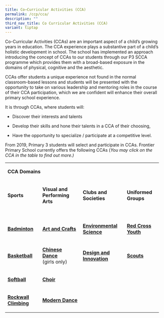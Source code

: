 ```yaml
---
title: Co–Curricular Activities (CCA)
permalink: /ccp/cca/
description: ""
third_nav_title: Co Curricular Activities (CCA)
variant: tiptap
---
```

<p>Co-Curricular Activities (CCAs) are an important aspect of a child’s growing
years in education. The CCA experience plays a substantive part of a child’s
holistic development in school. The school has implemented an approach
introducing the concept of CCAs to our students through our P3 SCCA programme
which provides them with a broad-based exposure in the domains of physical,
cognitive and the aesthetic.</p>
<p>CCAs offer students a unique experience not found in the normal classroom-based
lessons and students will be presented with the opportunity to take on
various leadership and mentoring roles in the course of their CCA participation,
which we are confident will enhance their overall primary school experience.</p>
<p>It is through CCAs, where students will:</p>
<ul data-tight="true" class="tight">
<li>
<p>Discover their interests and talents</p>
</li>
<li>
<p>Develop their skills and hone their talents in a CCA of their choosing,</p>
</li>
<li>
<p>Have the opportunity to specialize / participate at a competitive level.</p>
</li>
</ul>
<p>From 2019, Primary 3 students will select and participate in CCAs. Frontier
Primary School currently offers the following CCAs (<em>You may click on the CCA in the table to find out more.)</em>
</p>
<table style="minWidth: 100px">
<colgroup>
<col>
<col>
<col>
<col>
</colgroup>
<tbody>
<tr>
<td rowspan="1" colspan="4">
<p><strong>CCA Domains</strong>
</p>
</td>
</tr>
<tr>
<td rowspan="1" colspan="1">
<p><strong>Sports</strong>
</p>
</td>
<td rowspan="1" colspan="1">
<p><strong>Visual and Performing Arts</strong>
</p>
</td>
<td rowspan="1" colspan="1">
<p><strong>Clubs and Societies</strong>
</p>
</td>
<td rowspan="1" colspan="1">
<p><strong>Uniformed Groups</strong>
</p>
</td>
</tr>
<tr>
<td rowspan="1" colspan="4">
<p></p>
</td>
</tr>
<tr>
<td rowspan="1" colspan="1">
<p><strong><a href="/ccp/cca/sports/badminton/" rel="noopener" target="_blank">Badminton</a></strong>
</p>
</td>
<td rowspan="1" colspan="1">
<p><strong><a href="/ccp/cca/visual-and-performing-arts/art-club/" rel="noopener" target="_blank">Art and Crafts</a></strong>
</p>
</td>
<td rowspan="1" colspan="1">
<p><strong><a href="/ccp/cca/clubs-societies/environmental-club/" rel="noopener" target="_blank">Environmental Science</a></strong>
</p>
</td>
<td rowspan="1" colspan="1">
<p><strong><a href="/ccp/cca/uniformed-groups/red-cross/" rel="noopener" target="_blank">Red Cross Youth</a></strong>
</p>
</td>
</tr>
<tr>
<td rowspan="1" colspan="1">
<p><strong><a href="/ccp/cca/sports/basketball/" rel="noopener" target="_blank">Basketball</a></strong>
</p>
</td>
<td rowspan="1" colspan="1">
<p><strong><a href="/ccp/cca/chinese-dance/" rel="noopener" target="_blank">Chinese Dance</a></strong>
<br>(girls only)</p>
</td>
<td rowspan="1" colspan="1">
<p><strong><a href="/ccp/cca/clubs-societies/robotics-and-new-media-club/" rel="noopener" target="_blank">Design and Innovation</a></strong>
</p>
</td>
<td rowspan="1" colspan="1">
<p><strong><a href="/ccp/cca/uniformed-groups/scouts/" rel="noopener" target="_blank">Scouts</a></strong>
</p>
</td>
</tr>
<tr>
<td rowspan="1" colspan="1">
<p><strong><a href="/ccp/cca/sports/softball/" rel="noopener" target="_blank">Softball</a></strong>
</p>
</td>
<td rowspan="1" colspan="1">
<p><strong><a href="/ccp/cca/sports/choir/" rel="noopener" target="_blank">Choir</a></strong>
</p>
</td>
<td rowspan="1" colspan="1">
<p></p>
</td>
<td rowspan="1" colspan="1">
<p></p>
</td>
</tr>
<tr>
<td rowspan="1" colspan="1">
<p><strong><a href="/ccp/cca/sports/sport-climbing/" rel="noopener" target="_blank">Rockwall Climbing</a></strong>
</p>
</td>
<td rowspan="1" colspan="1">
<p><strong><a href="/ccp/cca/danzwhiz/" rel="noopener" target="_blank">Modern Dance</a></strong>
</p>
</td>
<td rowspan="1" colspan="1">
<p></p>
</td>
<td rowspan="1" colspan="1">
<p></p>
</td>
</tr>
</tbody>
</table>
<p></p>